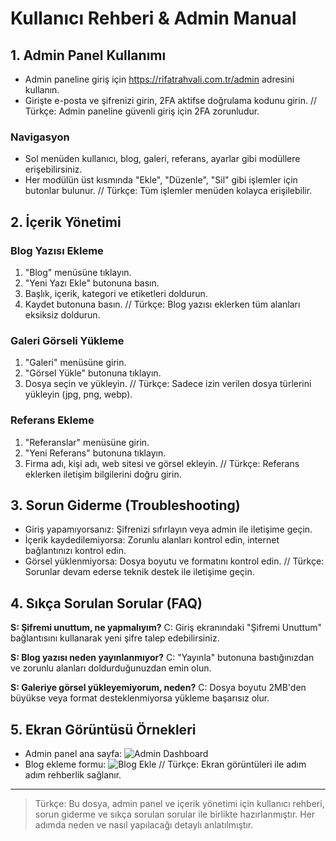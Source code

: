 # Kullanıcı Rehberi & Admin Manual

## 1. Admin Panel Kullanımı

- Admin paneline giriş için https://rifatrahvali.com.tr/admin adresini kullanın.
- Girişte e-posta ve şifrenizi girin, 2FA aktifse doğrulama kodunu girin.
// Türkçe: Admin paneline güvenli giriş için 2FA zorunludur.

### Navigasyon
- Sol menüden kullanıcı, blog, galeri, referans, ayarlar gibi modüllere erişebilirsiniz.
- Her modülün üst kısmında "Ekle", "Düzenle", "Sil" gibi işlemler için butonlar bulunur.
// Türkçe: Tüm işlemler menüden kolayca erişilebilir.

## 2. İçerik Yönetimi

### Blog Yazısı Ekleme
1. "Blog" menüsüne tıklayın.
2. "Yeni Yazı Ekle" butonuna basın.
3. Başlık, içerik, kategori ve etiketleri doldurun.
4. Kaydet butonuna basın.
// Türkçe: Blog yazısı eklerken tüm alanları eksiksiz doldurun.

### Galeri Görseli Yükleme
1. "Galeri" menüsüne girin.
2. "Görsel Yükle" butonuna tıklayın.
3. Dosya seçin ve yükleyin.
// Türkçe: Sadece izin verilen dosya türlerini yükleyin (jpg, png, webp).

### Referans Ekleme
1. "Referanslar" menüsüne girin.
2. "Yeni Referans" butonuna tıklayın.
3. Firma adı, kişi adı, web sitesi ve görsel ekleyin.
// Türkçe: Referans eklerken iletişim bilgilerini doğru girin.

## 3. Sorun Giderme (Troubleshooting)

- Giriş yapamıyorsanız: Şifrenizi sıfırlayın veya admin ile iletişime geçin.
- İçerik kaydedilemiyorsa: Zorunlu alanları kontrol edin, internet bağlantınızı kontrol edin.
- Görsel yüklenmiyorsa: Dosya boyutu ve formatını kontrol edin.
// Türkçe: Sorunlar devam ederse teknik destek ile iletişime geçin.

## 4. Sıkça Sorulan Sorular (FAQ)

**S: Şifremi unuttum, ne yapmalıyım?**
C: Giriş ekranındaki "Şifremi Unuttum" bağlantısını kullanarak yeni şifre talep edebilirsiniz.

**S: Blog yazısı neden yayınlanmıyor?**
C: "Yayınla" butonuna bastığınızdan ve zorunlu alanları doldurduğunuzdan emin olun.

**S: Galeriye görsel yükleyemiyorum, neden?**
C: Dosya boyutu 2MB'den büyükse veya format desteklenmiyorsa yükleme başarısız olur.

## 5. Ekran Görüntüsü Örnekleri

- Admin panel ana sayfa: ![Admin Dashboard](public/images/screenshots/admin-dashboard.png)
- Blog ekleme formu: ![Blog Ekle](public/images/screenshots/blog-create.png)
// Türkçe: Ekran görüntüleri ile adım adım rehberlik sağlanır.

---

> Türkçe: Bu dosya, admin panel ve içerik yönetimi için kullanıcı rehberi, sorun giderme ve sıkça sorulan sorular ile birlikte hazırlanmıştır. Her adımda neden ve nasıl yapılacağı detaylı anlatılmıştır. 